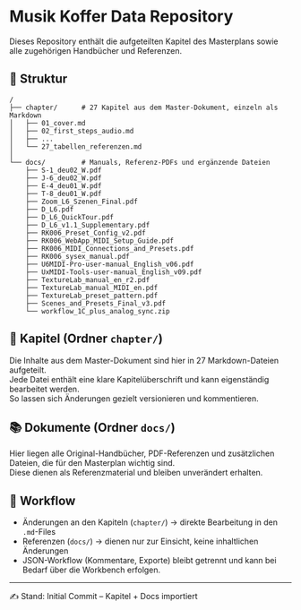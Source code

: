 # Musik Koffer Data Repository

Dieses Repository enthält die aufgeteilten Kapitel des Masterplans sowie alle zugehörigen Handbücher und Referenzen.

## 📂 Struktur

```
/
├── chapter/      # 27 Kapitel aus dem Master-Dokument, einzeln als Markdown
│   ├── 01_cover.md
│   ├── 02_first_steps_audio.md
│   ├── ...
│   └── 27_tabellen_referenzen.md
│
└── docs/         # Manuals, Referenz-PDFs und ergänzende Dateien
    ├── S-1_deu02_W.pdf
    ├── J-6_deu02_W.pdf
    ├── E-4_deu01_W.pdf
    ├── T-8_deu01_W.pdf
    ├── Zoom_L6_Szenen_Final.pdf
    ├── D_L6.pdf
    ├── D_L6_QuickTour.pdf
    ├── D_L6_v1.1_Supplementary.pdf
    ├── RK006_Preset_Config_v2.pdf
    ├── RK006_WebApp_MIDI_Setup_Guide.pdf
    ├── RK006_MIDI_Connections_and_Presets.pdf
    ├── RK006_sysex_manual.pdf
    ├── U6MIDI-Pro-user-manual_English_v06.pdf
    ├── UxMIDI-Tools-user-manual_English_v09.pdf
    ├── TextureLab_manual_en_r2.pdf
    ├── TextureLab_manual_MIDI_en.pdf
    ├── TextureLab_preset_pattern.pdf
    ├── Scenes_and_Presets_Final_v3.pdf
    └── workflow_1C_plus_analog_sync.zip
```

## 📑 Kapitel (Ordner `chapter/`)
Die Inhalte aus dem Master-Dokument sind hier in 27 Markdown-Dateien aufgeteilt.  
Jede Datei enthält eine klare Kapitelüberschrift und kann eigenständig bearbeitet werden.  
So lassen sich Änderungen gezielt versionieren und kommentieren.

## 📚 Dokumente (Ordner `docs/`)
Hier liegen alle Original-Handbücher, PDF-Referenzen und zusätzlichen Dateien, die für den Masterplan wichtig sind.  
Diese dienen als Referenzmaterial und bleiben unverändert erhalten.

## 🔄 Workflow
- Änderungen an den Kapiteln (`chapter/`) → direkte Bearbeitung in den `.md`-Files  
- Referenzen (`docs/`) → dienen nur zur Einsicht, keine inhaltlichen Änderungen  
- JSON-Workflow (Kommentare, Exporte) bleibt getrennt und kann bei Bedarf über die Workbench erfolgen.

---

✍️ Stand: Initial Commit – Kapitel + Docs importiert
